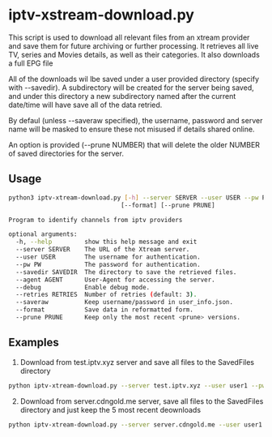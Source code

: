 # iptv-xstream-download.py

This script is used to download all relevant files from an xtream provider and save them for future archiving or further processing. It retrieves all live TV, series and Movies details, as well as their categories.  It also downloads a full EPG file  

All of the downloads wil lbe saved under a user provided directory (specify with --savedir).  A subdirectory will be created for the server being saved, and under this directory a new subdirectory named after the current date/time will have save all of the data retried.  

By defaul (unless --saveraw specified), the username, password and server name will be masked to ensure these not misused if details shared online.

An option is provided (--prune NUMBER) that will delete the older NUMBER of saved directories for the server.

## Usage

```bash
python3 iptv-xtream-download.py [-h] --server SERVER --user USER --pw PW --savedir SAVEDIR [--agent AGENT] [--debug] [--retries RETRIES] [--saveraw]
                               [--format] [--prune PRUNE]

Program to identify channels from iptv providers

optional arguments:
  -h, --help         show this help message and exit
  --server SERVER    The URL of the Xtream server.
  --user USER        The username for authentication.
  --pw PW            The password for authentication.
  --savedir SAVEDIR  The directory to save the retrieved files.
  --agent AGENT      User-Agent for accessing the server.
  --debug            Enable debug mode.
  --retries RETRIES  Number of retries (default: 3).
  --saveraw          Keep username/password in user_info.json.
  --format           Save data in reformatted form.
  --prune PRUNE      Keep only the most recent <prune> versions.
```

## Examples

1. Download from test.iptv.xyz server and save all files to the SavedFiles directory
```bash
python iptv-xtream-download.py --server test.iptv.xyz --user user1 --pw secret --savedir SavedFiles
```

2. Download from server.cdngold.me server, save all files to the SavedFiles directory and just keep the 5 most recent deownloads
```bash
python iptv-xtream-download.py --server server.cdngold.me --user user1 --pw secret --savedir SavedFiles --prune 5
```